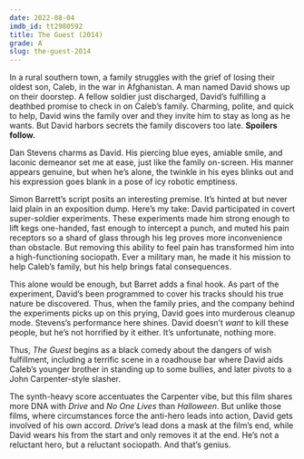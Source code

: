 ```yaml
---
date: 2022-08-04
imdb_id: tt2980592
title: The Guest (2014)
grade: A
slug: the-guest-2014
---
```


In a rural southern town, a family struggles with the grief of losing their oldest son, Caleb, in the war in Afghanistan. A man named David shows up on their doorstep. A fellow soldier just discharged, David’s fulfilling a deathbed promise to check in on Caleb’s family. Charming, polite, and quick to help, David wins the family over and they invite him to stay as long as he wants. But David harbors secrets the family discovers too late. **Spoilers follow.**

<!-- end -->

Dan Stevens charms as David. His piercing blue eyes, amiable smile, and laconic demeanor set me at ease, just like the family on-screen. His manner appears genuine, but when he’s alone, the twinkle in his eyes blinks out and his expression goes blank in a pose of icy robotic emptiness.

Simon Barrett’s script posits an interesting premise. It’s hinted at but never laid plain in an exposition dump. Here’s my take: David participated in covert super-soldier experiments. These experiments made him strong enough to lift kegs one-handed, fast enough to intercept a punch, and muted his pain receptors so a shard of glass through his leg proves more inconvenience than obstacle. But removing this ability to feel pain has transformed him into a high-functioning sociopath. Ever a military man, he made it his mission to help Caleb’s family, but his help brings fatal consequences.

This alone would be enough, but Barret adds a final hook. As part of the experiment, David’s been programmed to cover his tracks should his true nature be discovered. Thus, when the family pries, and the company behind the experiments picks up on this prying, David goes into murderous cleanup mode. Stevens’s performance here shines. David doesn’t _want_ to kill these people, but he’s not horrified by it either. It’s unfortunate, nothing more.

Thus, _The Guest_ begins as a black comedy about the dangers of wish fulfillment, including a terrific scene in a roadhouse bar where David aids Caleb’s younger brother in standing up to some bullies, and later pivots to a John Carpenter-style slasher.

The synth-heavy score accentuates the Carpenter vibe, but this film shares more DNA with <span data-imdb-id="tt0780504">_Drive_</span> and <span data-imdb-id="tt1763264">_No One Lives_</span> than <span data-imdb-id="tt0077651">_Halloween_</span>. But unlike those films, where circumstances force the anti-hero leads into action, David gets involved of his own accord. _Drive_’s lead dons a mask at the film’s end, while David wears his from the start and only removes it at the end. He’s not a reluctant hero, but a reluctant sociopath. And that’s genius.